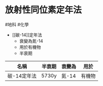 # 放射性同位素定年法
#地科 #化學 

- [[碳-14]]定年法
	- 衰變為氮-14
	- 用於有機物
	- 半衰期


|名稱|半衰期|衰變為|用於|
|---|---|---|---|
|碳-14定年法|5730y|氮-14|有機物|
